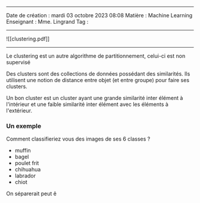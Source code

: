  ---

 Date de création : mardi 03 octobre 2023 08:08
 Matière : Machine Learning
 Enseignant : Mme. Lingrand
 Tag :

---

![[clustering.pdf]]

---

Le clustering est un autre algorithme de partitionnement, celui-ci est non supervisé

Des clusters sont des collections de données possédant des similarités. Ils utilisent une notion de distance entre objet (et entre groupe) pour faire ses clusters.

Un bon cluster est un cluster ayant une grande similarité inter élément à l'intérieur et une faible similarité inter élément avec les éléments à l'extérieur.

### Un exemple

Comment classifieriez vous des images de ses 6 classes ?
- muffin
- bagel
- poulet frit
- chihuahua
- labrador
- chiot

On séparerait peut ê